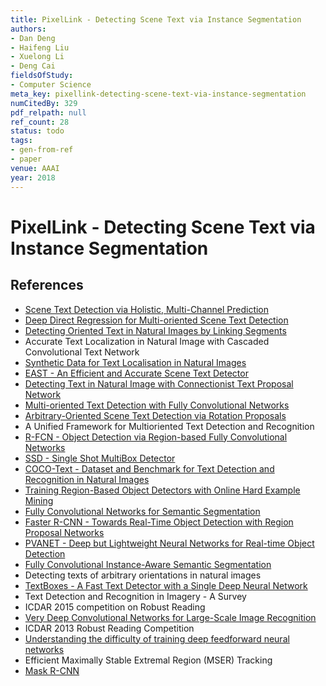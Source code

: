 ```yaml
---
title: PixelLink - Detecting Scene Text via Instance Segmentation
authors:
- Dan Deng
- Haifeng Liu
- Xuelong Li
- Deng Cai
fieldsOfStudy:
- Computer Science
meta_key: pixellink-detecting-scene-text-via-instance-segmentation
numCitedBy: 329
pdf_relpath: null
ref_count: 28
status: todo
tags:
- gen-from-ref
- paper
venue: AAAI
year: 2018
---
```


# PixelLink - Detecting Scene Text via Instance Segmentation

## References

- [Scene Text Detection via Holistic, Multi-Channel Prediction](./scene-text-detection-via-holistic-multi-channel-prediction.md)
- [Deep Direct Regression for Multi-oriented Scene Text Detection](./deep-direct-regression-for-multi-oriented-scene-text-detection.md)
- [Detecting Oriented Text in Natural Images by Linking Segments](./detecting-oriented-text-in-natural-images-by-linking-segments.md)
- Accurate Text Localization in Natural Image with Cascaded Convolutional Text Network
- [Synthetic Data for Text Localisation in Natural Images](./synthetic-data-for-text-localisation-in-natural-images.md)
- [EAST - An Efficient and Accurate Scene Text Detector](./east-an-efficient-and-accurate-scene-text-detector.md)
- [Detecting Text in Natural Image with Connectionist Text Proposal Network](./detecting-text-in-natural-image-with-connectionist-text-proposal-network.md)
- [Multi-oriented Text Detection with Fully Convolutional Networks](./multi-oriented-text-detection-with-fully-convolutional-networks.md)
- [Arbitrary-Oriented Scene Text Detection via Rotation Proposals](./arbitrary-oriented-scene-text-detection-via-rotation-proposals.md)
- A Unified Framework for Multioriented Text Detection and Recognition
- [R-FCN - Object Detection via Region-based Fully Convolutional Networks](./r-fcn-object-detection-via-region-based-fully-convolutional-networks.md)
- [SSD - Single Shot MultiBox Detector](./ssd-single-shot-multibox-detector.md)
- [COCO-Text - Dataset and Benchmark for Text Detection and Recognition in Natural Images](./coco-text-dataset-and-benchmark-for-text-detection-and-recognition-in-natural-images.md)
- [Training Region-Based Object Detectors with Online Hard Example Mining](./training-region-based-object-detectors-with-online-hard-example-mining.md)
- [Fully Convolutional Networks for Semantic Segmentation](./fully-convolutional-networks-for-semantic-segmentation.md)
- [Faster R-CNN - Towards Real-Time Object Detection with Region Proposal Networks](./faster-r-cnn-towards-real-time-object-detection-with-region-proposal-networks.md)
- [PVANET - Deep but Lightweight Neural Networks for Real-time Object Detection](./pvanet-deep-but-lightweight-neural-networks-for-real-time-object-detection.md)
- [Fully Convolutional Instance-Aware Semantic Segmentation](./fully-convolutional-instance-aware-semantic-segmentation.md)
- Detecting texts of arbitrary orientations in natural images
- [TextBoxes - A Fast Text Detector with a Single Deep Neural Network](./textboxes-a-fast-text-detector-with-a-single-deep-neural-network.md)
- Text Detection and Recognition in Imagery - A Survey
- ICDAR 2015 competition on Robust Reading
- [Very Deep Convolutional Networks for Large-Scale Image Recognition](./very-deep-convolutional-networks-for-large-scale-image-recognition.md)
- ICDAR 2013 Robust Reading Competition
- [Understanding the difficulty of training deep feedforward neural networks](./understanding-the-difficulty-of-training-deep-feedforward-neural-networks.md)
- Efficient Maximally Stable Extremal Region (MSER) Tracking
- [Mask R-CNN](./mask-r-cnn.md)
